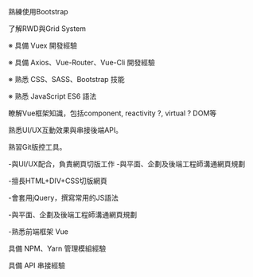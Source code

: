 熟練使用Bootstrap 

了解RWD與Grid System

※ 具備 Vuex 開發經驗

※ 具備 Axios、Vue-Router、Vue-Cli 開發經驗

※ 熟悉 CSS、SASS、Bootstrap 技能

※ 熟悉 JavaScript ES6 語法

瞭解Vue框架知識，包括component, reactivity ?, virtual ? DOM等



熟悉UI/UX互動效果與串接後端API。

熟習Git版控工具。


-與UI/UX配合，負責網頁切版工作
-與平面、企劃及後端工程師溝通網頁規劃



-擅長HTML+DIV+CSS切版網頁

-會套用jQuery，撰寫常用的JS語法

-與平面、企劃及後端工程師溝通網頁規劃

-熟悉前端框架 Vue

具備 NPM、Yarn 管理模組經驗

具備 API 串接經驗